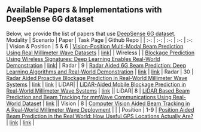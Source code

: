 ## Available Papers & Implementations with DeepSense 6G dataset
Below, we provide the list of papers that use [DeepSense 6G dataset](https://deepsense6g.net/).
Modality | Scenario | Paper | Task Page | Github Repo |
| :-: | :-: | :-: | :-: | :-: |
Vision & Position | 5 & 6 | [Vision-Position Multi-Modal Beam Prediction Using Real Millimeter Wave Datasets](https://ieeexplore.ieee.org/document/9771835) | [link](https://deepsense6g.net/position-aided-beam-prediction/)| | 
Wireless |  |  [Blockage Prediction Using Wireless Signatures: Deep Learning Enables Real-World Demonstration](https://ieeexplore.ieee.org/document/9743549) | [link](https://deepsense6g.net/wireless-signature-based-blockage-prediction/)| | 
Radar | 9 | [Radar Aided 6G Beam Prediction: Deep Learning Algorithms and Real-World Demonstration](https://ieeexplore.ieee.org/document/9771564) | [link](https://deepsense6g.net/radar-aided-beam-prediction/) | [link](https://github.com/umut-demirhan/Radar-aided-beam-prediction) | 
Radar | 30 | [Radar Aided Proactive Blockage Prediction in Real-World Millimeter Wave Systems](https://arxiv.org/pdf/2111.14805.pdf) | [link](https://deepsense6g.net/radar-aided-blockage-prediction/) | [link](https://github.com/umut-demirhan/Radar-aided-blockage-prediction) | 
LiDAR|   | [LiDAR-Aided Mobile Blockage Prediction in Real-World Millimeter Wave Systems](https://ieeexplore.ieee.org/document/9771651) | [link](https://deepsense6g.net/lidar-aided-blockage-prediction/) || 
LiDAR| 8 | [LiDAR Based Beam Prediction and Beam Tracking for mmWave Communications Using Real-World Dataset](https://arxiv.org/pdf/2203.05548.pdf) | [link](https://deepsense6g.net/lidar-aided-beam-prediction/) || 
Vision | 8 | [Computer Vision Aided Beam Tracking in A Real-World Millimeter Wave Deployment](https://arxiv.org/pdf/2111.14803.pdf) |  | |
Position | 1-9 | [Position Aided Beam Prediction in the Real World: How Useful GPS Locations Actually Are?](https://arxiv.org/abs/2205.09054) | [link](https://deepsense6g.net/position-aided-beam-prediction/) | [link](https://github.com/jmoraispk/Position-Beam-Prediction) | 
